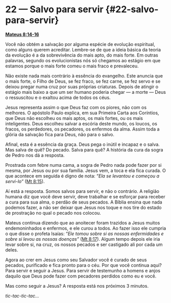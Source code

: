 # 22 — Salvo para servir {#22-salvo-para-servir}

[**Mateus 8:14-16**](http://bibliaonline.com.br/acf/mt/8/14-16)

Você não obtém a salvação por alguma espécie de evolução espiritual, como alguns querem acreditar. Lembre-se de que a ideia básica da teoria da evolução é a da sobrevivência do mais apto, do mais forte. Em outras palavras, segundo os evolucionistas nós só chegamos ao estágio em que estamos porque o mais forte comeu o mais fraco e prevaleceu.

Não existe nada mais contrário à essência do evangelho. Este anuncia que o mais forte, o Filho de Deus, se fez fraco, se fez carne, se fez servo e se deixou pregar numa cruz por suas próprias criaturas. Depois de atingir o estágio mais baixo a que um ser humano poderia chegar — a morte — Deus o ressuscitou e o exaltou acima de todos os céus.

Jesus representa assim o que Deus faz com os piores, não com os melhores. O apóstolo Paulo explica, em sua Primeira Carta aos Coríntios, que Deus não escolheu os mais aptos, os mais fortes, ou os mais inteligentes. Deus escolheu salvar a escória deste mundo, os loucos, os fracos, os perdedores, os pecadores, os enfermos da alma. Assim toda a glória da salvação fica para Deus, não para o salvo.

Afinal, esta é a essência da graça. Deus pega o inútil e incapaz e o salva. Mas salva de quê? Do pecado. Salva para quê? A história da cura da sogra de Pedro nos dá a resposta.

Prostrada com febre numa cama, a sogra de Pedro nada pode fazer por si mesma, por Jesus ou por sua família. Jesus vem, a toca e ela fica curada. O que acontece em seguida é digno de nota: “_Ela se levantou e começou a servi-lo”_ ([Mt 8:15](http://bibliaonline.com.br/acf/mt/8/15)).

Aí está a resposta. Somos salvos para servir, e não o contrário. A religião humana diz que você deve servir, deve trabalhar e se esforçar para receber a cura para sua alma, o perdão de seus pecados. A Bíblia ensina que nada podemos fazer, a não ser deixar que Jesus nos toque e nos tire do estado de prostração no qual o pecado nos colocou.

Mateus continua dizendo que ao anoitecer foram trazidos a Jesus muitos endemoninhados e enfermos, e ele curou a todos. Ao fazer isso ele cumpria o que disse o profeta Isaías: “_Ele tomou sobre si as nossas enfermidades e sobre si levou as nossas doenças”_ ([Mt 8:17](http://bibliaonline.com.br/acf/mt/8/17)). Algum tempo depois ele iria levar sobre si, na cruz, os nossos pecados e ser castigado ali por cada um deles.

Agora ao crer em Jesus como seu Salvador você é curado de seus pecados, purificado e fica pronto para o céu. Por que você continua aqui? Para servir e seguir a Jesus. Para servir de testemunho a homens e anjos daquilo que Deus pode fazer com pecadores perdidos como eu e você.

Mas como seguir a Jesus? A resposta está nos próximos 3 minutos.

_tic-tac-tic-tac..._